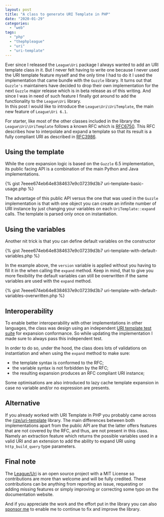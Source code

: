 ```yaml
---
layout: post
title: "A class to generate URI Template in PHP"
date: "2020-01-29"
categories: 
  - "web"
tags: 
  - "php"
  - "thephpleague"
  - "uri"
  - "uri-template"
---
```


Ever since I released the `League\Uri` package I always wanted to add an URI template class in it. But I never felt having to write one because I never used the URI template feature myself and the only time I had to do it I used the implementation that came bundle with the `Guzzle` library. It turns out that `Guzzle's` maintainers have decided to drop their own implementation for the next `Guzzle` major release which is in beta release as of this writing. And since I was in need of such feature I finally got around to add the functionality to the `League\Uri` library.  
In this post I would like to introduce the `League\Uri\UriTemplate`, the main new feature of `League\Uri 6.1`.

For starter, like most of the other classes included in the library the `League\Uri\UriTemplate` follows a known RFC which is [RFC6750](https://tools.ietf.org/html/rfc6570). This RFC describes how to interpolate and expand a template so that its result is a fully compliant URI as described in [RFC3986](https://tools.ietf.org/html/rfc3986).  

## Using the template

While the core expansion logic is based on the `Guzzle` 6.5 implementation, its public facing API is a combination of the main Python and Java implementations.

{% gist 7eeee674eb64e8384637e9c07239d3b7 uri-template-basic-usage.php %}

The advantage of this public API versus the one that was used in the `Guzzle` implementation is that with one object you can create an infinite number of URI instance by just changing your variables on each `UriTemplate::expand` calls. The template is parsed only once on instantiation.

## Using the variables

Another nit trick is that you can define default variables on the constructor  

{% gist 7eeee674eb64e8384637e9c07239d3b7 uri-template-with-default-variables.php %}

In the example above, the `version` variable is applied without you having to fill it in the when calling the `expand` method. Keep in mind, that to give you more flexibility the default variables can still be overwritten if the same variables are used with the `expand` method.

{% gist 7eeee674eb64e8384637e9c07239d3b7 uri-template-with-default-variables-overwritten.php %}

## Interoperability

To enable better interoperability with other implementations in other languages, the class was design using an independent [URI template test suite](https://github.com/uri-templates/uritemplate-test) for expansion conformance. So while updating the implementation I made sure to always pass this independent test.  
  
In order to do so, under the hood, the class does lots of validations on instantiation and when using the `expand` method to make sure:

- the template syntax is conformed to the RFC;
- the variable syntax is not forbidden by the RFC;
- the resulting expansion produces an RFC compliant URI instance;

Some optimisations are also introduced to lazy cache template expansion in case no variable and/or no expression are presents.

## Alternative

If you already worked with URI Template in PHP you probably came across the [rize/uri-template](https://github.com/rize/UriTemplate) library. The main differences between both implementations apart from the public API are that the latter offers features that are not covered by the RFC, and thus, are not present in this class. Namely an extraction feature which returns the possible variables used in a valid URI and an extension to add the ability to expand URI using `http_build_query` type parameters.

## Final note

The [League/Uri](https://github.com/thephpleague/uri) is an open source project with a MIT License so contributions are more than welcome and will be fully credited. These contributions can be anything from reporting an issue, requesting or  
adding missing features or simply improving or correcting some typo on the documentation website.

And if you appreciate the work and the effort put in the library you can also [sponsor me](https://github.com/sponsors/nyamsprod) to enable me to continue to fix and improve the library.
